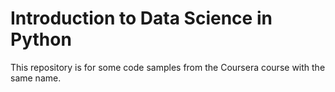 # Introduction to Data Science in Python
This repository is for some code samples from the Coursera course with the same name.
